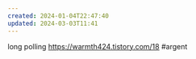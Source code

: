 ```yaml
---
created: 2024-01-04T22:47:40
updated: 2024-03-03T11:41
---
```

long polling
https://warmth424.tistory.com/18
#argent 